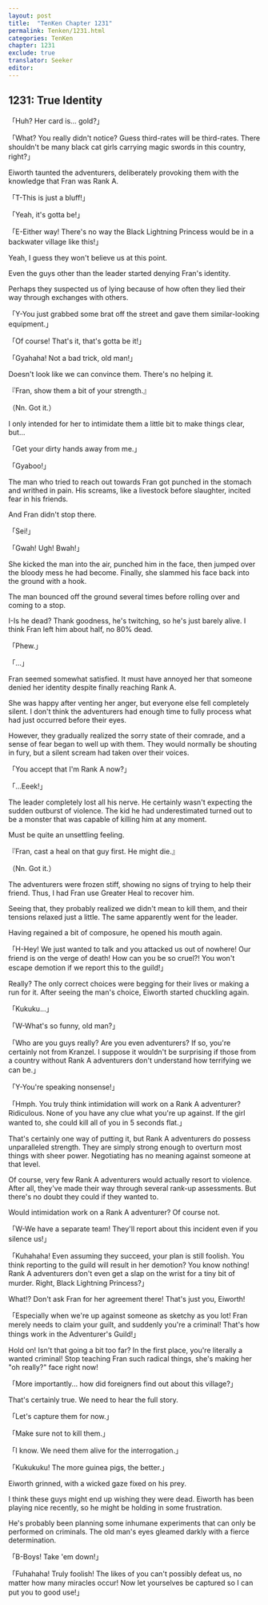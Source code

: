 ```yaml
---
layout: post
title:  "TenKen Chapter 1231"
permalink: Tenken/1231.html
categories: TenKen
chapter: 1231
exclude: true
translator: Seeker
editor: 
---
```

<h2>1231: True Identity</h2>

「Huh? Her card is... gold?」

「What? You really didn't notice? Guess third-rates will be third-rates. There shouldn't be many black cat girls carrying magic swords in this country, right?」

Eiworth taunted the adventurers, deliberately provoking them with the knowledge that Fran was Rank A.

「T-This is just a bluff!」

「Yeah, it's gotta be!」

「E-Either way! There's no way the Black Lightning Princess would be in a backwater village like this!」

Yeah, I guess they won't believe us at this point.

Even the guys other than the leader started denying Fran's identity.

Perhaps they suspected us of lying because of how often they lied their way through exchanges with others.

「Y-You just grabbed some brat off the street and gave them similar-looking equipment.」

「Of course! That's it, that's gotta be it!」

「Gyahaha! Not a bad trick, old man!」

Doesn't look like we can convince them. There's no helping it.

『Fran, show them a bit of your strength.』

（Nn. Got it.）

I only intended for her to intimidate them a little bit to make things clear, but...

「Get your dirty hands away from me.」

「Gyaboo!」

The man who tried to reach out towards Fran got punched in the stomach and writhed in pain. His screams, like a livestock before slaughter, incited fear in his friends.

And Fran didn't stop there.

「Sei!」

「Gwah! Ugh! Bwah!」

She kicked the man into the air, punched him in the face, then jumped over the bloody mess he had become. Finally, she slammed his face back into the ground with a hook.

The man bounced off the ground several times before rolling over and coming to a stop.

I-Is he dead? Thank goodness, he's twitching, so he's just barely alive. I think Fran left him about half, no 80% dead.

「Phew.」

「...」

Fran seemed somewhat satisfied. It must have annoyed her that someone denied her identity despite finally reaching Rank A.

She was happy after venting her anger, but everyone else fell completely silent. I don't think the adventurers had enough time to fully process what had just occurred before their eyes.

However, they gradually realized the sorry state of their comrade, and a sense of fear began to well up with them. They would normally be shouting in fury, but a silent scream had taken over their voices.

「You accept that I'm Rank A now?」

「...Eeek!」

The leader completely lost all his nerve. He certainly wasn't expecting the sudden outburst of violence. The kid he had underestimated turned out to be a monster that was capable of killing him at any moment.

Must be quite an unsettling feeling.

『Fran, cast a heal on that guy first. He might die.』

（Nn. Got it.）

The adventurers were frozen stiff, showing no signs of trying to help their friend. Thus, I had Fran use Greater Heal to recover him.

Seeing that, they probably realized we didn't mean to kill them, and their tensions relaxed just a little. The same apparently went for the leader.

Having regained a bit of composure, he opened his mouth again.

「H-Hey! We just wanted to talk and you attacked us out of nowhere! Our friend is on the verge of death! How can you be so cruel?! You won't escape demotion if we report this to the guild!」

Really? The only correct choices were begging for their lives or making a run for it. After seeing the man's choice, Eiworth started chuckling again.

「Kukuku...」

「W-What's so funny, old man?」

「Who are you guys really? Are you even adventurers? If so, you're certainly not from Kranzel. I suppose it wouldn't be surprising if those from a country without Rank A adventurers don't understand how terrifying we can be.」

「Y-You're speaking nonsense!」

「Hmph. You truly think intimidation will work on a Rank A adventurer? Ridiculous. None of you have any clue what you're up against. If the girl wanted to, she could kill all of you in 5 seconds flat.」

That's certainly one way of putting it, but Rank A adventurers do possess unparalleled strength. They are simply strong enough to overturn most things with sheer power. Negotiating has no meaning against someone at that level.

Of course, very few Rank A adventurers would actually resort to violence. After all, they've made their way through several rank-up assessments. But there's no doubt they could if they wanted to.

Would intimidation work on a Rank A adventurer? Of course not.

「W-We have a separate team! They'll report about this incident even if you silence us!」

「Kuhahaha! Even assuming they succeed, your plan is still foolish. You think reporting to the guild will result in her demotion? You know nothing! Rank A adventurers don't even get a slap on the wrist for a tiny bit of murder. Right, Black Lightning Princess?」

What!? Don't ask Fran for her agreement there! That's just you, Eiworth!

「Especially when we're up against someone as sketchy as you lot! Fran merely needs to claim your guilt, and suddenly you're a criminal! That's how things work in the Adventurer's Guild!」

Hold on! Isn't that going a bit too far? In the first place, you're literally a wanted criminal! Stop teaching Fran such radical things, she's making her "oh really?" face right now!

「More importantly... how did foreigners find out about this village?」

That's certainly true. We need to hear the full story.

「Let's capture them for now.」

「Make sure not to kill them.」

「I know. We need them alive for the interrogation.」

「Kukukuku! The more guinea pigs, the better.」

Eiworth grinned, with a wicked gaze fixed on his prey.

I think these guys might end up wishing they were dead. Eiworth has been playing nice recently, so he might be holding in some frustration.

He's probably been planning some inhumane experiments that can only be performed on criminals. The old man's eyes gleamed darkly with a fierce determination.

「B-Boys! Take 'em down!」

「Fuhahaha! Truly foolish! The likes of you can't possibly defeat us, no matter how many miracles occur! Now let yourselves be captured so I can put you to good use!」



